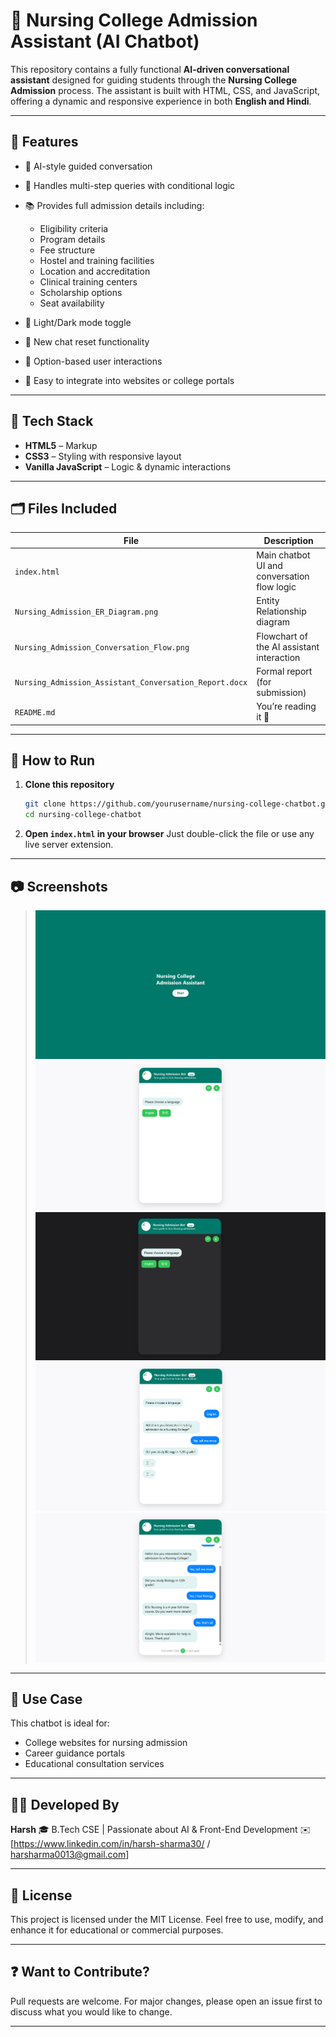 # 🏥 Nursing College Admission Assistant (AI Chatbot)

This repository contains a fully functional **AI-driven conversational assistant** designed for guiding students through the **Nursing College Admission** process. The assistant is built with HTML, CSS, and JavaScript, offering a dynamic and responsive experience in both **English and Hindi**.

---

## 📌 Features

* 🧠 AI-style guided conversation
* 🧠 Handles multi-step queries with conditional logic
* 📚 Provides full admission details including:

  * Eligibility criteria
  * Program details
  * Fee structure
  * Hostel and training facilities
  * Location and accreditation
  * Clinical training centers
  * Scholarship options
  * Seat availability
* 🌃 Light/Dark mode toggle
* 🔀 New chat reset functionality
* 💬 Option-based user interactions
* 📂 Easy to integrate into websites or college portals

---

## 💠 Tech Stack

* **HTML5** – Markup
* **CSS3** – Styling with responsive layout
* **Vanilla JavaScript** – Logic & dynamic interactions

---

## 🗂️ Files Included

| File                                                   | Description                                 |
| ------------------------------------------------------ | ------------------------------------------- |
| `index.html`                                           | Main chatbot UI and conversation flow logic |
| `Nursing_Admission_ER_Diagram.png`                     | Entity Relationship diagram                 |
| `Nursing_Admission_Conversation_Flow.png`              | Flowchart of the AI assistant interaction   |
| `Nursing_Admission_Assistant_Conversation_Report.docx` | Formal report (for submission)              |
| `README.md`                                            | You’re reading it 🙂                        |

---

## 🚀 How to Run

1. **Clone this repository**

   ```bash
   git clone https://github.com/yourusername/nursing-college-chatbot.git
   cd nursing-college-chatbot
   ```

2. **Open `index.html` in your browser**
   Just double-click the file or use any live server extension.

---

## 📷 Screenshots

> ![Chatbot Screenshot](https://github.com/harsharma30/LIA-PLUS_ADMISSION_ASSISTANT_CHATBOT/blob/8c611bf90dd2c3bdaf9fea8b92a8208d5b980fa0/Images/Screenshot%202025-07-11%20005130.png)
> ![Chatbot Screenshot](https://github.com/harsharma30/LIA-PLUS_ADMISSION_ASSISTANT_CHATBOT/blob/8c611bf90dd2c3bdaf9fea8b92a8208d5b980fa0/Images/Screenshot%202025-07-11%20005150.png)
> ![Chatbot Screenshot](https://github.com/harsharma30/LIA-PLUS_ADMISSION_ASSISTANT_CHATBOT/blob/8c611bf90dd2c3bdaf9fea8b92a8208d5b980fa0/Images/Screenshot%202025-07-11%20005209.png)
> ![Chatbot Screenshot](https://github.com/harsharma30/LIA-PLUS_ADMISSION_ASSISTANT_CHATBOT/blob/8c611bf90dd2c3bdaf9fea8b92a8208d5b980fa0/Images/Screenshot%202025-07-11%20005229.png)
> ![Chatbot Screenshot](https://github.com/harsharma30/LIA-PLUS_ADMISSION_ASSISTANT_CHATBOT/blob/8c611bf90dd2c3bdaf9fea8b92a8208d5b980fa0/Images/Screenshot%202025-07-11%20005242.png)

---

## 📘 Use Case

This chatbot is ideal for:

* College websites for nursing admission
* Career guidance portals
* Educational consultation services

---

## 👨‍💻 Developed By

**Harsh**
🎓 B.Tech CSE | Passionate about AI & Front-End Development
✉️ \[https://www.linkedin.com/in/harsh-sharma30/ / harsharma0013@gmail.com]

---

## 📝 License

This project is licensed under the MIT License.
Feel free to use, modify, and enhance it for educational or commercial purposes.

---

## ❓ Want to Contribute?

Pull requests are welcome. For major changes, please open an issue first to discuss what you would like to change.

---
